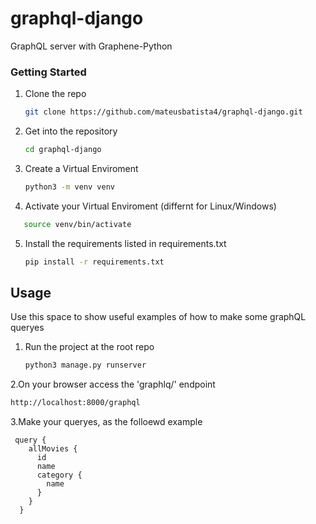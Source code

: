 # graphql-django
GraphQL server with Graphene-Python  


### Getting Started

1. Clone the repo
   ```sh
   git clone https://github.com/mateusbatista4/graphql-django.git
   ```
   
2. Get into the repository
   ```sh
   cd graphql-django
   ``` 

3. Create a Virtual Enviroment 
   ```sh
   python3 -m venv venv
   ```
 
 4. Activate your Virtual Enviroment (differnt for Linux/Windows) 
   ```sh
      source venv/bin/activate
   ```
   
5. Install the requirements listed in requirements.txt
   ```sh
   pip install -r requirements.txt
   ```
 
## Usage

Use this space to show useful examples of how to make some graphQL queryes

1. Run the project at the root repo
   ```sh
   python3 manage.py runserver
   ```
   
2.On your browser access the 'graphlq/' endpoint
   ```sh
   http://localhost:8000/graphql
   ```
   
 3.Make your queryes, as the folloewd example
  ```
   query {
      allMovies {
        id
        name
        category {
          name
        }
      }
    }
  ```
 


